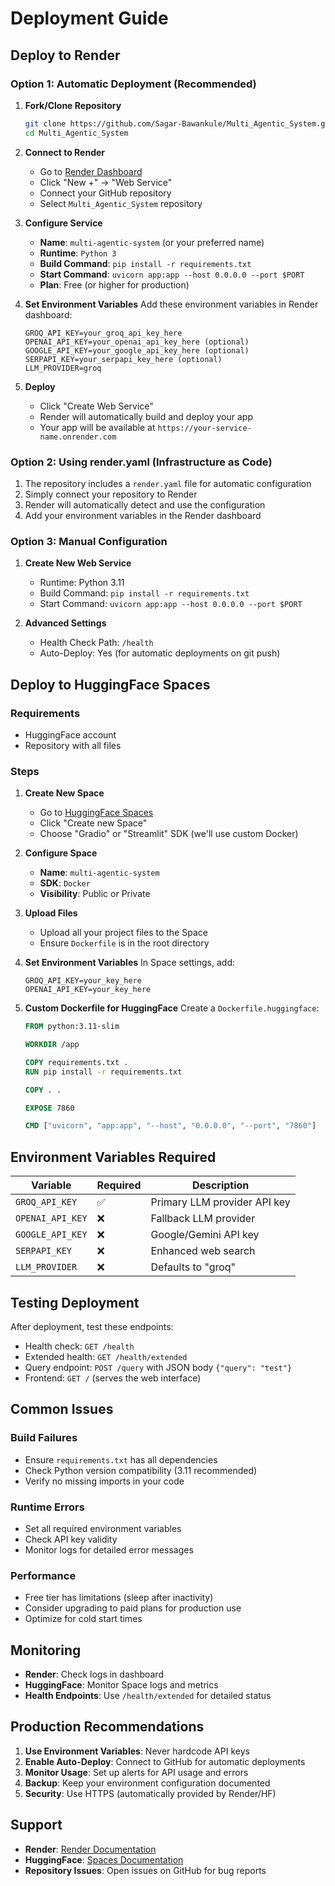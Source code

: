 # Deployment Guide

## Deploy to Render

### Option 1: Automatic Deployment (Recommended)

1. **Fork/Clone Repository**
   ```bash
   git clone https://github.com/Sagar-Bawankule/Multi_Agentic_System.git
   cd Multi_Agentic_System
   ```

2. **Connect to Render**
   - Go to [Render Dashboard](https://dashboard.render.com/)
   - Click "New +" → "Web Service"
   - Connect your GitHub repository
   - Select `Multi_Agentic_System` repository

3. **Configure Service**
   - **Name**: `multi-agentic-system` (or your preferred name)
   - **Runtime**: `Python 3`
   - **Build Command**: `pip install -r requirements.txt`
   - **Start Command**: `uvicorn app:app --host 0.0.0.0 --port $PORT`
   - **Plan**: Free (or higher for production)

4. **Set Environment Variables**
   Add these environment variables in Render dashboard:
   ```
   GROQ_API_KEY=your_groq_api_key_here
   OPENAI_API_KEY=your_openai_api_key_here (optional)
   GOOGLE_API_KEY=your_google_api_key_here (optional)
   SERPAPI_KEY=your_serpapi_key_here (optional)
   LLM_PROVIDER=groq
   ```

5. **Deploy**
   - Click "Create Web Service"
   - Render will automatically build and deploy your app
   - Your app will be available at `https://your-service-name.onrender.com`

### Option 2: Using render.yaml (Infrastructure as Code)

1. The repository includes a `render.yaml` file for automatic configuration
2. Simply connect your repository to Render
3. Render will automatically detect and use the configuration
4. Add your environment variables in the Render dashboard

### Option 3: Manual Configuration

1. **Create New Web Service**
   - Runtime: Python 3.11
   - Build Command: `pip install -r requirements.txt`
   - Start Command: `uvicorn app:app --host 0.0.0.0 --port $PORT`

2. **Advanced Settings**
   - Health Check Path: `/health`
   - Auto-Deploy: Yes (for automatic deployments on git push)

## Deploy to HuggingFace Spaces

### Requirements
- HuggingFace account
- Repository with all files

### Steps

1. **Create New Space**
   - Go to [HuggingFace Spaces](https://huggingface.co/spaces)
   - Click "Create new Space"
   - Choose "Gradio" or "Streamlit" SDK (we'll use custom Docker)

2. **Configure Space**
   - **Name**: `multi-agentic-system`
   - **SDK**: `Docker`
   - **Visibility**: Public or Private

3. **Upload Files**
   - Upload all your project files to the Space
   - Ensure `Dockerfile` is in the root directory

4. **Set Environment Variables**
   In Space settings, add:
   ```
   GROQ_API_KEY=your_key_here
   OPENAI_API_KEY=your_key_here
   ```

5. **Custom Dockerfile for HuggingFace**
   Create a `Dockerfile.huggingface`:
   ```dockerfile
   FROM python:3.11-slim

   WORKDIR /app

   COPY requirements.txt .
   RUN pip install -r requirements.txt

   COPY . .

   EXPOSE 7860

   CMD ["uvicorn", "app:app", "--host", "0.0.0.0", "--port", "7860"]
   ```

## Environment Variables Required

| Variable | Required | Description |
|----------|----------|-------------|
| `GROQ_API_KEY` | ✅ | Primary LLM provider API key |
| `OPENAI_API_KEY` | ❌ | Fallback LLM provider |
| `GOOGLE_API_KEY` | ❌ | Google/Gemini API key |
| `SERPAPI_KEY` | ❌ | Enhanced web search |
| `LLM_PROVIDER` | ❌ | Defaults to "groq" |

## Testing Deployment

After deployment, test these endpoints:
- Health check: `GET /health`
- Extended health: `GET /health/extended`
- Query endpoint: `POST /query` with JSON body `{"query": "test"}`
- Frontend: `GET /` (serves the web interface)

## Common Issues

### Build Failures
- Ensure `requirements.txt` has all dependencies
- Check Python version compatibility (3.11 recommended)
- Verify no missing imports in your code

### Runtime Errors
- Set all required environment variables
- Check API key validity
- Monitor logs for detailed error messages

### Performance
- Free tier has limitations (sleep after inactivity)
- Consider upgrading to paid plans for production use
- Optimize for cold start times

## Monitoring

- **Render**: Check logs in dashboard
- **HuggingFace**: Monitor Space logs and metrics
- **Health Endpoints**: Use `/health/extended` for detailed status

## Production Recommendations

1. **Use Environment Variables**: Never hardcode API keys
2. **Enable Auto-Deploy**: Connect to GitHub for automatic deployments
3. **Monitor Usage**: Set up alerts for API usage and errors
4. **Backup**: Keep your environment configuration documented
5. **Security**: Use HTTPS (automatically provided by Render/HF)

## Support

- **Render**: [Render Documentation](https://render.com/docs)
- **HuggingFace**: [Spaces Documentation](https://huggingface.co/docs/hub/spaces)
- **Repository Issues**: Open issues on GitHub for bug reports